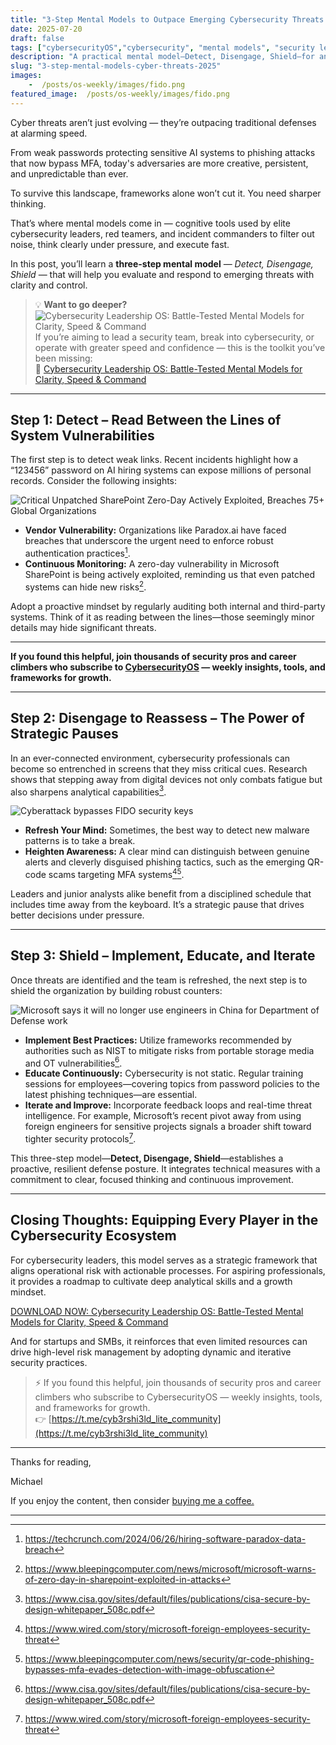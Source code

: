 ```yaml
---
title: "3-Step Mental Models to Outpace Emerging Cybersecurity Threats in 2025"
date: 2025-07-20
draft: false
tags: ["cybersecurityOS","cybersecurity", "mental models", "security leadership", "emerging threats"]
description: "A practical mental model—Detect, Disengage, Shield—for anticipating and responding to fast-evolving cyber threats. Designed for CISOs, security teams, and career climbers."
slug: "3-step-mental-models-cyber-threats-2025"
images:
    -  /posts/os-weekly/images/fido.png
featured_image:  /posts/os-weekly/images/fido.png
---
```

Cyber threats aren’t just evolving — they’re outpacing traditional defenses at alarming speed.  

From weak passwords protecting sensitive AI systems to phishing attacks that now bypass MFA, today's adversaries are more creative, persistent, and unpredictable than ever.

To survive this landscape, frameworks alone won’t cut it. You need sharper thinking.

That’s where mental models come in — cognitive tools used by elite cybersecurity leaders, red teamers, and incident commanders to filter out noise, think clearly under pressure, and execute fast.

In this post, you’ll learn a **three-step mental model** — _Detect, Disengage, Shield_ — that will help you evaluate and respond to emerging threats with clarity and control.

> 💡 **Want to go deeper?**
> ![Cybersecurity Leadership OS: Battle-Tested Mental Models for Clarity, Speed & Command](/posts/os-weekly/images/leadershipos.png)
> If you’re aiming to lead a security team, break into cybersecurity, or operate with greater speed and confidence — this is the toolkit you’ve been missing:  
> 🔗 [Cybersecurity Leadership OS: Battle-Tested Mental Models for Clarity, Speed & Command](http://store.cybersecurityos.net/l/cybersecurity-leadership-os)

---

## Step 1: Detect – Read Between the Lines of System Vulnerabilities

The first step is to detect weak links. Recent incidents highlight how a “123456” password on AI hiring systems can expose millions of personal records. Consider the following insights:

![Critical Unpatched SharePoint Zero-Day Actively Exploited, Breaches 75+ Global Organizations](/posts/os-weekly/images/sharepointzeroday.png)

- **Vendor Vulnerability:** Organizations like Paradox.ai have faced breaches that underscore the urgent need to enforce robust authentication practices[^1].  
- **Continuous Monitoring:** A zero-day vulnerability in Microsoft SharePoint is being actively exploited, reminding us that even patched systems can hide new risks[^2].

Adopt a proactive mindset by regularly auditing both internal and third-party systems. Think of it as reading between the lines—those seemingly minor details may hide significant threats.

---

**If you found this helpful, join thousands of security pros and career climbers who subscribe to [**CybersecurityOS**](https://t.me/cyb3rshi3ld_lite_community) — weekly insights, tools, and frameworks for growth.**

---

## Step 2: Disengage to Reassess – The Power of Strategic Pauses

In an ever-connected environment, cybersecurity professionals can become so entrenched in screens that they miss critical cues. Research shows that stepping away from digital devices not only combats fatigue but also sharpens analytical capabilities[^3].

![Cyberattack bypasses FIDO security keys](/posts/os-weekly/images/fido.png)

- **Refresh Your Mind:** Sometimes, the best way to detect new malware patterns is to take a break.  
- **Heighten Awareness:** A clear mind can distinguish between genuine alerts and cleverly disguised phishing tactics, such as the emerging QR-code scams targeting MFA systems[^4][^5].

Leaders and junior analysts alike benefit from a disciplined schedule that includes time away from the keyboard. It’s a strategic pause that drives better decisions under pressure.

---

## Step 3: Shield – Implement, Educate, and Iterate

Once threats are identified and the team is refreshed, the next step is to shield the organization by building robust counters:

![Microsoft says it will no longer use engineers in China for Department of Defense work](/posts/os-weekly/images/microsofthiringdod.png)

- **Implement Best Practices:** Utilize frameworks recommended by authorities such as NIST to mitigate risks from portable storage media and OT vulnerabilities[^3].  
- **Educate Continuously:** Cybersecurity is not static. Regular training sessions for employees—covering topics from password policies to the latest phishing techniques—are essential.  
- **Iterate and Improve:** Incorporate feedback loops and real-time threat intelligence. For example, Microsoft’s recent pivot away from using foreign engineers for sensitive projects signals a broader shift toward tighter security protocols[^4].

This three-step model—**Detect, Disengage, Shield**—establishes a proactive, resilient defense posture. It integrates technical measures with a commitment to clear, focused thinking and continuous improvement.

---

## Closing Thoughts: Equipping Every Player in the Cybersecurity Ecosystem

For cybersecurity leaders, this model serves as a strategic framework that aligns operational risk with actionable processes. For aspiring professionals, it provides a roadmap to cultivate deep analytical skills and a growth mindset.

[DOWNLOAD NOW: Cybersecurity Leadership OS: Battle-Tested Mental Models for Clarity, Speed & Command](https://cybersecurityos.gumroad.com/l/cybersecurity-leadership-os)

And for startups and SMBs, it reinforces that even limited resources can drive high-level risk management by adopting dynamic and iterative security practices.

> ⚡️ If you found this helpful, join thousands of security pros and career climbers who subscribe to CybersecurityOS — weekly insights, tools, and frameworks for growth.  
👉 [https://t.me/cyb3rshi3ld_lite_community](https://t.me/cyb3rshi3ld_lite_community)

---
Thanks for reading,

Michael

If you enjoy the content, then consider [buying me a coffee.](https://store.cybersecurityos.net/coffee)

---

[^1]: <https://techcrunch.com/2024/06/26/hiring-software-paradox-data-breach>
[^2]: <https://www.bleepingcomputer.com/news/microsoft/microsoft-warns-of-zero-day-in-sharepoint-exploited-in-attacks>
[^3]: <https://www.cisa.gov/sites/default/files/publications/cisa-secure-by-design-whitepaper_508c.pdf>
[^4]: <https://www.wired.com/story/microsoft-foreign-employees-security-threat>
[^5]: <https://www.bleepingcomputer.com/news/security/qr-code-phishing-bypasses-mfa-evades-detection-with-image-obfuscation>
